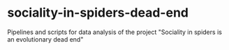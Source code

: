 # sociality-in-spiders-dead-end
Pipelines and scripts for data analysis of the project "Sociality in spiders is an evolutionary dead end"
